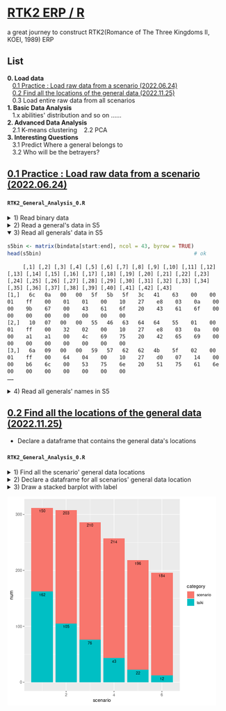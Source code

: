 # [RTK2 ERP / R](../../README.md#rtk2-erp)

a great journey to construct RTK2(Romance of The Three Kingdoms II, KOEI, 1989) ERP

## List

**0. Load data**  
&nbsp;&nbsp;&nbsp;[0.1 Practice : Load raw data from a scenario (2022.06.24)](#01-practice--load-raw-data-from-a-scenario-20220624)  
&nbsp;&nbsp;&nbsp;[0.2 Find all the locations of the general data (2022.11.25)](#02-find-all-the-locations-of-the-general-data-20221125)  
&nbsp;&nbsp;&nbsp;0.3 Load entire raw data from all scenarios  
**1. Basic Data Analysis**  
&nbsp;&nbsp;&nbsp;1.x abilities' distribution and so on ……  
**2. Advanced Data Analysis**  
&nbsp;&nbsp;&nbsp;2.1 K-means clustering
&nbsp;&nbsp;&nbsp;2.2 PCA  
**3. Interesting Questions**  
&nbsp;&nbsp;&nbsp;3.1 Predict Where a general belongs to  
&nbsp;&nbsp;&nbsp;3.2 Who will be the betrayers?


## [0.1 Practice : Load raw data from a scenario (2022.06.24)](#list)

#### `RTK2_General_Analysis_0.R`

  <details>
    <summary>1) Read binary data</summary>

  ```R
  setwd("{Working Directory}")

  path = "SCENARIO.DAT"
  read.filename <- file(path, "rb")
  bindata <- readBin(read.filename, raw(), n = 79385)
  head(bindata)                                               # ok
  ```
  ```
  [1] 00 00 bc 00 0b 0f
  ```
  </details>

  <details>
    <summary>2) Read a general's data in S5</summary>

  ```R
  # S5 data = 52946 ~ 61373 (43 term per 1 general)
  start = 52946 + 1
  end = 61373 + 1
  interval = 43
  bindata[start:(start + interval - 1)]                       # Cao Cao
  as.integer(bindata[start:(start + interval - 1)])           # hex → dec
  ```
  ```
  [1] 6c 0a 00 00 5f 5b 5f 3c 41 63 00 00 01 ff 00 01 01 00 10 27 e8 03 0a 00 00 9b 67 00 43 61 6f 20 43 61 6f 00 00 00 00 00 00 00 00

  [1] 108  10   0   0  95  91  95  60  65  99   0   0   1 255   0   1   1   0  16  39 232   3  10   0   0 155 103   0  67  97 111  32  67  97 111   0   0   0   0   0   0   0   0
  ```
  </details>

  <details open="">
    <summary>3) Read all generals' data in S5</summary>

  ```R
  s5bin <- matrix(bindata[start:end], ncol = 43, byrow = TRUE)
  head(s5bin)                                                 # ok
  ```
  ```
       [,1] [,2] [,3] [,4] [,5] [,6] [,7] [,8] [,9] [,10] [,11] [,12] [,13] [,14] [,15] [,16] [,17] [,18] [,19] [,20] [,21] [,22] [,23] [,24] [,25] [,26] [,27] [,28] [,29] [,30] [,31] [,32] [,33] [,34] [,35] [,36] [,37] [,38] [,39] [,40] [,41] [,42] [,43]
  [1,]   6c   0a   00   00   5f   5b   5f   3c   41    63    00    00    01    ff    00    01    01    00    10    27    e8    03    0a    00    00    9b    67    00    43    61    6f    20    43    61    6f    00    00    00    00    00    00    00    00
  [2,]   10   07   00   00   55   46   63   64   64    55    01    00    01    ff    00    32    02    00    10    27    e8    03    0a    00    00    a1    a1    00    4c    69    75    20    42    65    69    00    00    00    00    00    00    00    00
  [3,]   6a   09   00   00   59   57   62   62   4b    5f    02    00    01    ff    00    64    04    00    10    27    d0    07    14    00    00    b6    6c    00    53    75    6e    20    51    75    61    6e    00    00    00    00    00    00    00
  ……
  ```
  </details>

  <details>
    <summary>4) Read all generals' names in S5</summary>

  ```R
  s5name <- c()
  s5len = as.integer(end - start + 1) / interval              # 196
  for (i in 1:s5len) {
      s5name <- c(s5name, rawToChar(s5bin[i,29:43]))
  }
  s5name                                                      # Ok : Cao Cao ~ Chen Tai (196)
  ```
  ```
    [1] "Cao Cao"      "Liu Bei"      "Sun Quan"     "Meng Huo"     "Xin Pi"       "Cao Chun"     "Fu Gan"       "Jia Xu"       "Cheng Yu"     "Xiahou Dun"  
   [11] "Zhong Yao"    "Xu Zhu"       "Cao Ren"      "Cao Zhen"     "Zhang Lu"     "Hou Xuan"     "Hu Xin"       "Li Tong"      "Zhang Liao"   "Mi Zhu"      
   [21] "Xu Sheng"     "Yu Fan"       "Zhu Huan"     "Gan Ning"     "Zhou Fang"    "Zhou Tai"     "Lu Meng"      "Xiahou Yuan"  "Cao Hong"     "Zhao Yue"    
   [31] "Zhang Fei"    "Guan Yu"      "Ma Chao"      "Wang Kang"    "Cheng Bing"   "Zhang Xiu"    "Han Ze"       "Ling Tong"    "Yang Kai"     "Guan Ping"   
  ……
  [191] "Liu Pan"      "Lei Bu"       "Ling Bao"     "Wen Qin"      "Sun Li"       "Chen Tai"  
  ```
  </details>


  ## [0.2 Find all the locations of the general data (2022.11.25)](#list)

  - Declare a dataframe that contains the general data's locations

  
#### `RTK2_General_Analysis_0.R`

  <details>
    <summary>1) Find all the scenario' general data locations</summary>

  ```R
  # s1 : 22 ~ 6471 (start from 0)
  # s2 : 13253 ~ 21981
  # s3 : 26484 ~ 35513
  # s4 : 39715 ~ 48916
  # s5 : 52946 ~ 61373
  # s6 : 66177 ~ 74088
  ```
  </details>
  <details>
    <summary>2) Declare a dataframe for all scenarios' general data location</summary>

  ```R
  s_start = c(22, 13253, 26484, 39715, 52946, 66177)
  s_end   = c(6471, 21981, 35513, 48916, 61373, 74088)
  t_start = c(6, 7458, 12288, 15784, 17762, 18774)
  t_end   = c(7457, 12287, 15783, 17761, 18773, 19325)
  s_num   = c(s_end - s_start + 1) / 43
  t_num   = c(t_end - t_start + 1) / 46
  ```
  ```R
  sDataLocation <- data.frame(
      scenario = rep(1:6, each = 2),
      category = rep(c("scenario", "taiki"), 6),
      start    = c(matrix(rbind(s_start, t_start), nrow = 1)),
      end      = c(matrix(rbind(s_end, t_end), nrow = 1)),
      num      = c(matrix(rbind(s_num, t_num), nrow = 1))
  )
  sDataLocation
  ```
  ```
     scenario category start   end num
  1         1 scenario    22  6471 150
  2         1    taiki     6  7457 162
  3         2 scenario 13253 21981 203
  4         2    taiki  7458 12287 105
  5         3 scenario 26484 35513 210
  6         3    taiki 12288 15783  76
  7         4 scenario 39715 48916 214
  8         4    taiki 15784 17761  43
  9         5 scenario 52946 61373 196
  10        5    taiki 17762 18773  22
  11        6 scenario 66177 74088 184
  12        6    taiki 18774 19325  12
  ```
  ```R
  sDataLocation[sDataLocation$category=="scenario",]
  ```
  ```
     scenario category start   end num
  1         1 scenario    22  6471 150
  3         2 scenario 13253 21981 203
  5         3 scenario 26484 35513 210
  7         4 scenario 39715 48916 214
  9         5 scenario 52946 61373 196
  11        6 scenario 66177 74088 184
  ```
  </details>
  <details>
    <summary>3) Draw a stacked barplot with label</summary>

  ```R
  ggplot(sDataLocation, aes(x = scenario, y = num, fill = category, label = num)) +
      geom_bar(stat = "identity") +
      geom_text(aes(label = num), size = 3, hjust = 0.5, vjust = 3, position ="stack") 
  # The ggplot2 library doesn't work on my local desktop.
  # Alternative : Run on https://rdrr.io/snippets/

  # Hmm …… it seems to need to find how to join the whole data from SCENARIO.DAT and TAIKI.DAT
  ```
  </details>

  ![RTK2_General_Numbers](./Images/RTK2_General_Numbers.jpg)